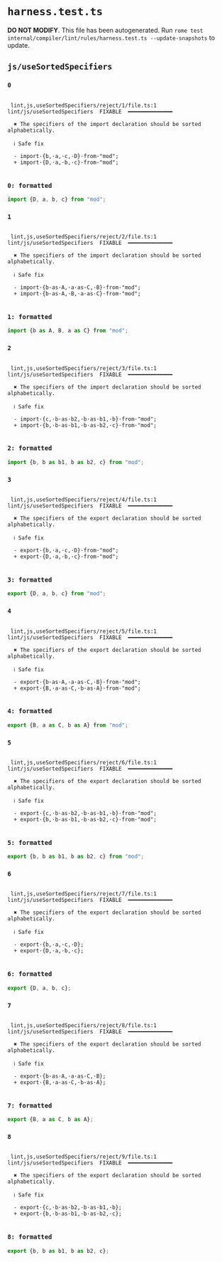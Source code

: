 # `harness.test.ts`

**DO NOT MODIFY**. This file has been autogenerated. Run `rome test internal/compiler/lint/rules/harness.test.ts --update-snapshots` to update.

## `js/useSortedSpecifiers`

### `0`

```

 lint,js,useSortedSpecifiers/reject/1/file.ts:1 lint/js/useSortedSpecifiers  FIXABLE  ━━━━━━━━━━━━━━

  ✖ The specifiers of the import declaration should be sorted alphabetically.

  ℹ Safe fix

  - import·{b,·a,·c,·D}·from·"mod";
  + import·{D,·a,·b,·c}·from·"mod";


```

### `0: formatted`

```ts
import {D, a, b, c} from "mod";

```

### `1`

```

 lint,js,useSortedSpecifiers/reject/2/file.ts:1 lint/js/useSortedSpecifiers  FIXABLE  ━━━━━━━━━━━━━━

  ✖ The specifiers of the import declaration should be sorted alphabetically.

  ℹ Safe fix

  - import·{b·as·A,·a·as·C,·B}·from·"mod";
  + import·{b·as·A,·B,·a·as·C}·from·"mod";


```

### `1: formatted`

```ts
import {b as A, B, a as C} from "mod";

```

### `2`

```

 lint,js,useSortedSpecifiers/reject/3/file.ts:1 lint/js/useSortedSpecifiers  FIXABLE  ━━━━━━━━━━━━━━

  ✖ The specifiers of the import declaration should be sorted alphabetically.

  ℹ Safe fix

  - import·{c,·b·as·b2,·b·as·b1,·b}·from·"mod";
  + import·{b,·b·as·b1,·b·as·b2,·c}·from·"mod";


```

### `2: formatted`

```ts
import {b, b as b1, b as b2, c} from "mod";

```

### `3`

```

 lint,js,useSortedSpecifiers/reject/4/file.ts:1 lint/js/useSortedSpecifiers  FIXABLE  ━━━━━━━━━━━━━━

  ✖ The specifiers of the export declaration should be sorted alphabetically.

  ℹ Safe fix

  - export·{b,·a,·c,·D}·from·"mod";
  + export·{D,·a,·b,·c}·from·"mod";


```

### `3: formatted`

```ts
export {D, a, b, c} from "mod";

```

### `4`

```

 lint,js,useSortedSpecifiers/reject/5/file.ts:1 lint/js/useSortedSpecifiers  FIXABLE  ━━━━━━━━━━━━━━

  ✖ The specifiers of the export declaration should be sorted alphabetically.

  ℹ Safe fix

  - export·{b·as·A,·a·as·C,·B}·from·"mod";
  + export·{B,·a·as·C,·b·as·A}·from·"mod";


```

### `4: formatted`

```ts
export {B, a as C, b as A} from "mod";

```

### `5`

```

 lint,js,useSortedSpecifiers/reject/6/file.ts:1 lint/js/useSortedSpecifiers  FIXABLE  ━━━━━━━━━━━━━━

  ✖ The specifiers of the export declaration should be sorted alphabetically.

  ℹ Safe fix

  - export·{c,·b·as·b2,·b·as·b1,·b}·from·"mod";
  + export·{b,·b·as·b1,·b·as·b2,·c}·from·"mod";


```

### `5: formatted`

```ts
export {b, b as b1, b as b2, c} from "mod";

```

### `6`

```

 lint,js,useSortedSpecifiers/reject/7/file.ts:1 lint/js/useSortedSpecifiers  FIXABLE  ━━━━━━━━━━━━━━

  ✖ The specifiers of the export declaration should be sorted alphabetically.

  ℹ Safe fix

  - export·{b,·a,·c,·D};
  + export·{D,·a,·b,·c};


```

### `6: formatted`

```ts
export {D, a, b, c};

```

### `7`

```

 lint,js,useSortedSpecifiers/reject/8/file.ts:1 lint/js/useSortedSpecifiers  FIXABLE  ━━━━━━━━━━━━━━

  ✖ The specifiers of the export declaration should be sorted alphabetically.

  ℹ Safe fix

  - export·{b·as·A,·a·as·C,·B};
  + export·{B,·a·as·C,·b·as·A};


```

### `7: formatted`

```ts
export {B, a as C, b as A};

```

### `8`

```

 lint,js,useSortedSpecifiers/reject/9/file.ts:1 lint/js/useSortedSpecifiers  FIXABLE  ━━━━━━━━━━━━━━

  ✖ The specifiers of the export declaration should be sorted alphabetically.

  ℹ Safe fix

  - export·{c,·b·as·b2,·b·as·b1,·b};
  + export·{b,·b·as·b1,·b·as·b2,·c};


```

### `8: formatted`

```ts
export {b, b as b1, b as b2, c};

```
